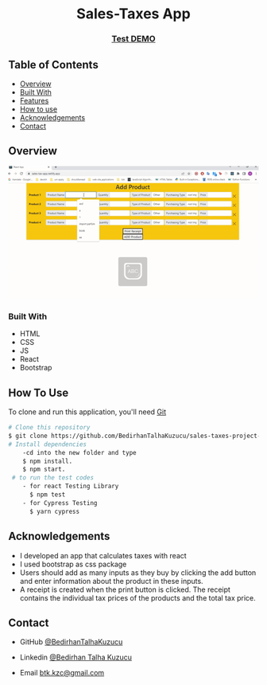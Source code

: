 



<h1 align="center">Sales-Taxes App</h1>


<div align="center">
  <h3>
    <a href="https://sales-tax-app.netlify.app/">
      Test DEMO
    </a>
    
 
  </h3>
</div>

<!-- TABLE OF CONTENTS -->

## Table of Contents

- [Overview](#overview)
- [Built With](#built-with)
- [Features](#features)
- [How to use](#how-to-use)
- [Acknowledgements](#acknowledgements)
- [Contact](#contact)

<!-- OVERVIEW -->

## Overview

![screenshot](https://github.com/BedirhanTalhaKuzucu/sales-taxes-project-with-tdd/blob/main/ezgif.com-gif-maker.gif)

### Built With

<!-- This section should list any major frameworks that you built your project using. Here are a few examples.-->

- HTML
- CSS
- JS
- React
- Bootstrap

## How To Use



To clone and run this application, you'll need [Git](https://git-scm.com) 
```bash
# Clone this repository
$ git clone https://github.com/BedirhanTalhaKuzucu/sales-taxes-project-with-tdd.git
# Install dependencies
    -cd into the new folder and type
    $ npm install. 
    $ npm start.
 # to run the test codes
    - for react Testing Library
      $ npm test
    - for Cypress Testing 
      $ yarn cypress
```

## Acknowledgements
- I developed  an app that calculates taxes with react 
- I used bootstrap as css package
- Users should add as many inputs as they buy by clicking the add button and enter information about the product in these inputs.
- A receipt is created when the print button is clicked. The receipt contains the individual tax prices of the products and the total tax price.

## Contact

- GitHub [@BedirhanTalhaKuzucu](https://github.com/BedirhanTalhaKuzucu)

- Linkedin [@Bedirhan Talha Kuzucu ](https://www.linkedin.com/in/bedirhan-talha-kuzucu-ab3099225/)
- Email btk.kzc@gmail.com

